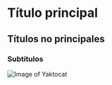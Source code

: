 # Título principal
## Títulos no principales
### Subtítulos
![Image of Yaktocat](https://octodex.github.com/images/yaktocat.png)
